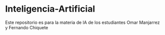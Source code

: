 # Inteligencia-Artificial
Este repositorio es para la materia de IA de los estudiantes Omar Manjarrez y Fernando Chiquete

